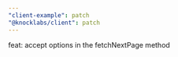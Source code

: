 ```yaml
---
"client-example": patch
"@knocklabs/client": patch
---
```


feat: accept options in the fetchNextPage method
